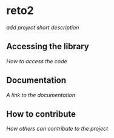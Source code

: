 # reto2

*add project short description*

## Accessing the library

*How to access the code*

## Documentation

*A link to the documentation*

## How to contribute

*How others can contribute to the project*
